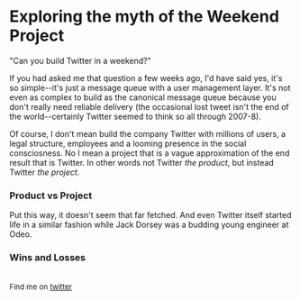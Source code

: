 <meta nopublish/>

# Exploring the myth of the Weekend Project

"Can you build Twitter in a weekend?"

 If you had asked me that question a few weeks ago, I'd have said yes, it's so simple--it's just a message queue
 with a user management layer. It's not even as complex to build as the canonical message queue because you don't
 really need reliable delivery (the occasional lost tweet isn't the end of the world--certainly Twitter seemed
  to think so all through 2007-8).

 Of course, I don't mean build the company Twitter with millions of users, a legal structure, employees and a looming
 presence in the social consciosness. No I mean a project that is a vague approximation of the end result that is Twitter.
 In other words not Twitter _the product_, but instead Twitter _the project_.

### Product vs Project

Put this way, it doesn't seem that far fetched. And even Twitter itself started life in a similar fashion while
Jack Dorsey was a budding young engineer at Odeo. 

### Wins and Losses

<br>

<div style="font-size: small;">Find me on <a href="http://twitter.com/dhanji">twitter</a></div>
